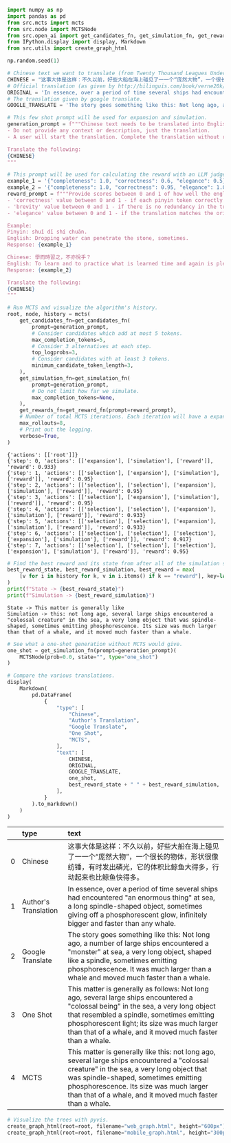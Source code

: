 ```python
import numpy as np
import pandas as pd
from src.mcts import mcts
from src.node import MCTSNode
from src.open_ai import get_candidates_fn, get_simulation_fn, get_reward_fn
from IPython.display import display, Markdown
from src.utils import create_graph_html

np.random.seed(1)
```


```python
# Chinese text we want to translate (from Twenty Thousand Leagues Under the Sea).
CHINESE = "这事大体是这样：不久以前，好些大船在海上碰见了一一个“庞然大物”，一个很长的物体，形状很像纺锤，有时发出磷光，它的体积比鲸鱼大得多，行动起来也比鲸鱼快得多。"
# Official translation (as given by http://bilinguis.com/book/verne20k/en/zh/p1c1/).
ORIGINAL = 'In essence, over a period of time several ships had encountered "an enormous thing" at sea, a long spindle-shaped object, sometimes giving off a phosphorescent glow, infinitely bigger and faster than any whale.'
# The translation given by google translate.
GOOGLE_TRANSLATE = 'The story goes something like this: Not long ago, a number of large ships encountered a "monster" at sea, a very long object, shaped like a spindle, sometimes emitting phosphorescence. It was much larger than a whale and moved much faster than a whale.'
```


```python
# This few shot prompt will be used for expansion and simulation.
generation_prompt = f"""Chinese text needs to be translated into English.
- Do not provide any context or description, just the translation.
- A user will start the translation. Complete the translation without repeating what has already been translated.

Translate the following:
{CHINESE}
"""
```


```python
# This prompt will be used for calculating the reward with an LLM judge.
example_1 = '{"completeness": 1.0, "correctness": 0.6, "elegance": 0.5}'
example_2 = '{"completeness": 1.0, "correctness": 0.95, "elegance": 1.0}'
reward_prompt = f"""Provide scores between 0 and 1 of how well the english has been translated from Chinese. Respond in json format for the following keys:
- 'correctness' value between 0 and 1 - if each pinyin token correctly translates into english tokens.
- 'brevity' value between 0 and 1 - if there is no redundancy in the translation.
- 'elegance' value between 0 and 1 - if the translation matches the original prose and is pleasurable to read.

Example:
Pinyin: shuǐ dī shí chuān.
English: Dropping water can penetrate the stone, sometimes.
Response: {example_1}

Chinese: 學而時習之，不亦悅乎？
English: To learn and to practice what is learned time and again is pleasure, is it not?
Response: {example_2}

Translate the following:
{CHINESE}
"""
```


```python
# Run MCTS and visualize the algorithm's history.
root, node, history = mcts(
    get_candidates_fn=get_candidates_fn(
        prompt=generation_prompt,
        # Consider candidates which add at most 5 tokens.
        max_completion_tokens=5,
        # Consider 3 alternatives at each step.
        top_logprobs=3,
        # Consider candidates with at least 3 tokens.
        minimum_candidate_token_length=3,
    ),
    get_simulation_fn=get_simulation_fn(
        prompt=generation_prompt,
        # Do not limit how far we simulate.
        max_completion_tokens=None,
    ),
    get_rewards_fn=get_reward_fn(prompt=reward_prompt),
    # Number of total MCTS iterations. Each iteration will have a expansion, simulation, and reward API call.
    max_rollouts=8,
    # Print out the logging.
    verbose=True,
)
```

    {'actions': [['root']]}
    {'step': 0, 'actions': [['expansion'], ['simulation'], ['reward']], 'reward': 0.933}
    {'step': 1, 'actions': [['selection'], ['expansion'], ['simulation'], ['reward']], 'reward': 0.95}
    {'step': 2, 'actions': [['selection'], ['selection'], ['expansion'], ['simulation'], ['reward']], 'reward': 0.95}
    {'step': 3, 'actions': [['selection'], ['expansion'], ['simulation'], ['reward']], 'reward': 0.95}
    {'step': 4, 'actions': [['selection'], ['selection'], ['expansion'], ['simulation'], ['reward']], 'reward': 0.933}
    {'step': 5, 'actions': [['selection'], ['selection'], ['expansion'], ['simulation'], ['reward']], 'reward': 0.933}
    {'step': 6, 'actions': [['selection'], ['selection'], ['selection'], ['expansion'], ['simulation'], ['reward']], 'reward': 0.917}
    {'step': 7, 'actions': [['selection'], ['selection'], ['selection'], ['expansion'], ['simulation'], ['reward']], 'reward': 0.95}



```python
# Find the best reward and its state from after all of the simulation steps.
best_reward_state, best_reward_simulation, best_reward = max(
    [v for i in history for k, v in i.items() if k == "reward"], key=lambda x: x[1]
)
print(f"State -> {best_reward_state}")
print(f"Simulation -> {best_reward_simulation}")
```

    State -> This matter is generally like
    Simulation -> this: not long ago, several large ships encountered a "colossal creature" in the sea, a very long object that was spindle-shaped, sometimes emitting phosphorescence. Its size was much larger than that of a whale, and it moved much faster than a whale.



```python
# See what a one-shot generation without MCTS would give.
one_shot = get_simulation_fn(prompt=generation_prompt)(
    MCTSNode(prob=0.0, state="", type="one_shot")
)
```


```python
# Compare the various translations.
display(
    Markdown(
        pd.DataFrame(
            {
                "type": [
                    "Chinese",
                    "Author's Translation",
                    "Google Translate",
                    "One Shot",
                    "MCTS",
                ],
                "text": [
                    CHINESE,
                    ORIGINAL,
                    GOOGLE_TRANSLATE,
                    one_shot,
                    best_reward_state + " " + best_reward_simulation,
                ],
            }
        ).to_markdown()
    )
)
```


|    | type                 | text                                                                                                                                                                                                                                                                                          |
|---:|:---------------------|:----------------------------------------------------------------------------------------------------------------------------------------------------------------------------------------------------------------------------------------------------------------------------------------------|
|  0 | Chinese              | 这事大体是这样：不久以前，好些大船在海上碰见了一一个“庞然大物”，一个很长的物体，形状很像纺锤，有时发出磷光，它的体积比鲸鱼大得多，行动起来也比鲸鱼快得多。                                                                                                                                    |
|  1 | Author's Translation | In essence, over a period of time several ships had encountered "an enormous thing" at sea, a long spindle-shaped object, sometimes giving off a phosphorescent glow, infinitely bigger and faster than any whale.                                                                            |
|  2 | Google Translate     | The story goes something like this: Not long ago, a number of large ships encountered a "monster" at sea, a very long object, shaped like a spindle, sometimes emitting phosphorescence. It was much larger than a whale and moved much faster than a whale.                                  |
|  3 | One Shot             | This matter is generally as follows: Not long ago, several large ships encountered a "colossal being" in the sea, a very long object that resembled a spindle, sometimes emitting phosphorescent light; its size was much larger than that of a whale, and it moved much faster than a whale. |
|  4 | MCTS                 | This matter is generally like this: not long ago, several large ships encountered a "colossal creature" in the sea, a very long object that was spindle-shaped, sometimes emitting phosphorescence. Its size was much larger than that of a whale, and it moved much faster than a whale.     |



```python
# Visualize the trees with pyvis.
create_graph_html(root=root, filename="web_graph.html", height="600px")
create_graph_html(root=root, filename="mobile_graph.html", height="300px")
```
